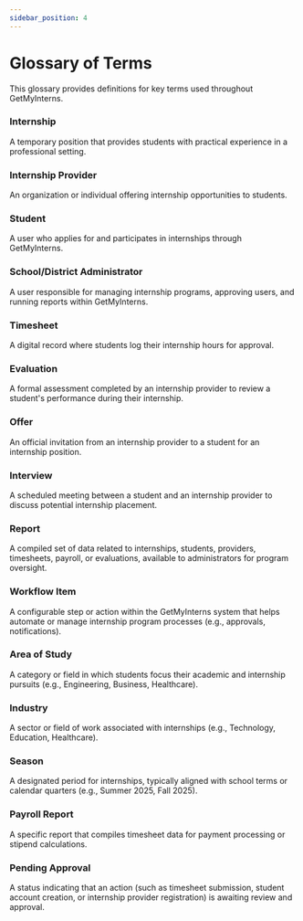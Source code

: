 ```yaml
---
sidebar_position: 4
---
```


# Glossary of Terms

This glossary provides definitions for key terms used throughout GetMyInterns.

### Internship

A temporary position that provides students with practical experience in a professional setting.

### Internship Provider

An organization or individual offering internship opportunities to students.

### Student

A user who applies for and participates in internships through GetMyInterns.

### School/District Administrator

A user responsible for managing internship programs, approving users, and running reports within GetMyInterns.

### Timesheet

A digital record where students log their internship hours for approval.

### Evaluation

A formal assessment completed by an internship provider to review a student's performance during their internship.

### Offer

An official invitation from an internship provider to a student for an internship position.

### Interview

A scheduled meeting between a student and an internship provider to discuss potential internship placement.

### Report

A compiled set of data related to internships, students, providers, timesheets, payroll, or evaluations, available to administrators for program oversight.

### Workflow Item

A configurable step or action within the GetMyInterns system that helps automate or manage internship program processes (e.g., approvals, notifications).

### Area of Study

A category or field in which students focus their academic and internship pursuits (e.g., Engineering, Business, Healthcare).

### Industry

A sector or field of work associated with internships (e.g., Technology, Education, Healthcare).

### Season

A designated period for internships, typically aligned with school terms or calendar quarters (e.g., Summer 2025, Fall 2025).

### Payroll Report

A specific report that compiles timesheet data for payment processing or stipend calculations.

### Pending Approval

A status indicating that an action (such as timesheet submission, student account creation, or internship provider registration) is awaiting review and approval.
